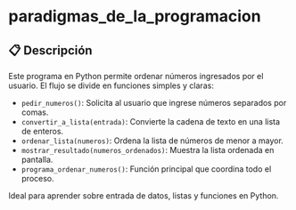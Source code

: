 # paradigmas_de_la_programacion
## 📋 Descripción

Este programa en Python permite ordenar números ingresados por el usuario. El flujo se divide en funciones simples y claras:

- `pedir_numeros()`: Solicita al usuario que ingrese números separados por comas.
- `convertir_a_lista(entrada)`: Convierte la cadena de texto en una lista de enteros.
- `ordenar_lista(numeros)`: Ordena la lista de números de menor a mayor.
- `mostrar_resultado(numeros_ordenados)`: Muestra la lista ordenada en pantalla.
- `programa_ordenar_numeros()`: Función principal que coordina todo el proceso.

Ideal para aprender sobre entrada de datos, listas y funciones en Python.
